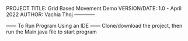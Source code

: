 PROJECT TITLE: Grid Based Movement Demo
VERSION/DATE: 1.0 - April 2022
AUTHOR: Vachia Thoj
————

—— To Run Program Using an IDE —— Clone/download the project, then run the Main.java file to start program
